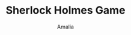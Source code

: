---
title: Sherlock Holmes Game
link: https://editor.p5js.org
author: Amalia
grade: 10
image: bunnygames/Picture1.png
description: Avoid Moriarty and get Sherlock to his magnifying glass.
---
